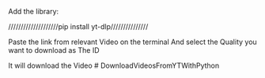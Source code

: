 Add the library: 


////////////////////pip install yt-dlp///////////////

Paste the link from relevant Video on the terminal
And select the Quality you want to download as The ID 

It will download the Video
#   D o w n l o a d V i d e o s F r o m Y T W i t h P y t h o n 
 
 